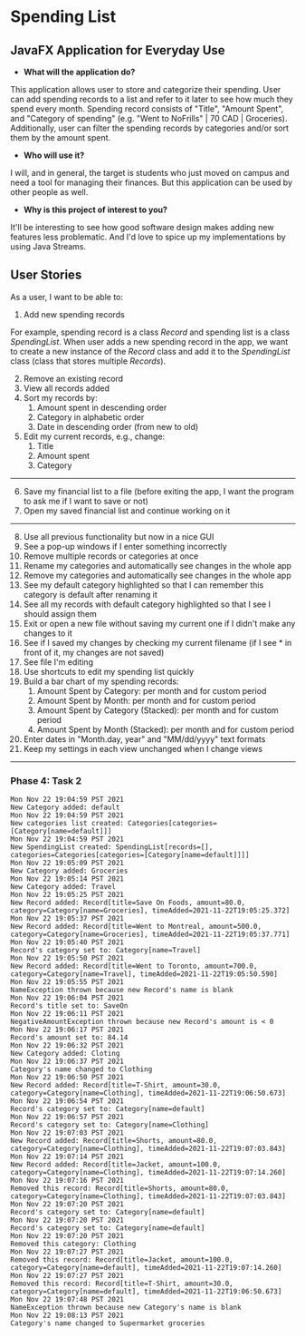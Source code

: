 # Spending List

## JavaFX Application for Everyday Use

- **What will the application do?**

This application allows user to store and categorize their spending. 
User can add spending records to a list and refer to it later to see how much they spend every month.
Spending record consists of "Title", "Amount Spent", and "Category of spending" (e.g. "Went to NoFrills" | 70 CAD | Groceries).
Additionally, user can filter the spending records by categories and/or sort them by the amount spent.

- **Who will use it?**

I will, and in general, the target is students who just moved on campus and need a tool for managing their finances. 
But this application can be used by other people as well.  

- **Why is this project of interest to you?**

It'll be interesting to see how good software design makes adding new features less problematic.
And I'd love to spice up my implementations by using Java Streams.

## User Stories

As a user, I want to be able to:
1. Add new spending records

For example, spending record is a class *Record* and spending list is a class *SpendingList*. 
When user adds a new spending record in the app, we want to create a new instance of the *Record* class
and add it to the *SpendingList* class (class that stores multiple *Records*).

2. Remove an existing record
3. View all records added
4. Sort my records by:
   1. Amount spent in descending order
   2. Category in alphabetic order
   3. Date in descending order (from new to old)
5. Edit my current records, e.g., change:
   1. Title
   2. Amount spent
   3. Category
---
6. Save my financial list to a file (before exiting the app, I want the program to ask me if I want to save or not)
7. Open my saved financial list and continue working on it
---
8. Use all previous functionality but now in a nice GUI
9. See a pop-up windows if I enter something incorrectly
10. Remove multiple records or categories at once
11. Rename my categories and automatically see changes in the whole app
12. Remove my categories and automatically see changes in the whole app
13. See my default category highlighted so that I can remember this category is default after renaming it
14. See all my records with default category highlighted so that I see I should assign them
15. Exit or open a new file without saving my current one if I didn't make any changes to it
16. See if I saved my changes by checking my current filename (if I see * in front of it, my changes are not saved)
17. See file I'm editing
18. Use shortcuts to edit my spending list quickly
19. Build a bar chart of my spending records:
    1. Amount Spent by Category: per month and for custom period
    2. Amount Spent by Month: per month and for custom period
    3. Amount Spent by Category (Stacked): per month and for custom period
    4. Amount Spent by Month (Stacked): per month and for custom period
20. Enter dates in "Month.day, year" and "MM/dd/yyyy" text formats
21. Keep my settings in each view unchanged when I change views

---
### Phase 4: Task 2
````
Mon Nov 22 19:04:59 PST 2021
New Category added: default
Mon Nov 22 19:04:59 PST 2021
New categories list created: Categories[categories=[Category[name=default]]]
Mon Nov 22 19:04:59 PST 2021
New SpendingList created: SpendingList[records=[], categories=Categories[categories=[Category[name=default]]]]
Mon Nov 22 19:05:09 PST 2021
New Category added: Groceries
Mon Nov 22 19:05:14 PST 2021
New Category added: Travel
Mon Nov 22 19:05:25 PST 2021
New Record added: Record[title=Save On Foods, amount=80.0, category=Category[name=Groceries], timeAdded=2021-11-22T19:05:25.372]
Mon Nov 22 19:05:37 PST 2021
New Record added: Record[title=Went to Montreal, amount=500.0, category=Category[name=Groceries], timeAdded=2021-11-22T19:05:37.771]
Mon Nov 22 19:05:40 PST 2021
Record's category set to: Category[name=Travel]
Mon Nov 22 19:05:50 PST 2021
New Record added: Record[title=Went to Toronto, amount=700.0, category=Category[name=Travel], timeAdded=2021-11-22T19:05:50.590]
Mon Nov 22 19:05:55 PST 2021
NameException thrown because new Record's name is blank
Mon Nov 22 19:06:04 PST 2021
Record's title set to: SaveOn
Mon Nov 22 19:06:11 PST 2021
NegativeAmountException thrown because new Record's amount is < 0
Mon Nov 22 19:06:17 PST 2021
Record's amount set to: 84.14
Mon Nov 22 19:06:32 PST 2021
New Category added: Cloting
Mon Nov 22 19:06:37 PST 2021
Category's name changed to Clothing
Mon Nov 22 19:06:50 PST 2021
New Record added: Record[title=T-Shirt, amount=30.0, category=Category[name=Clothing], timeAdded=2021-11-22T19:06:50.673]
Mon Nov 22 19:06:54 PST 2021
Record's category set to: Category[name=default]
Mon Nov 22 19:06:57 PST 2021
Record's category set to: Category[name=Clothing]
Mon Nov 22 19:07:03 PST 2021
New Record added: Record[title=Shorts, amount=80.0, category=Category[name=Clothing], timeAdded=2021-11-22T19:07:03.843]
Mon Nov 22 19:07:14 PST 2021
New Record added: Record[title=Jacket, amount=100.0, category=Category[name=Clothing], timeAdded=2021-11-22T19:07:14.260]
Mon Nov 22 19:07:16 PST 2021
Removed this record: Record[title=Shorts, amount=80.0, category=Category[name=Clothing], timeAdded=2021-11-22T19:07:03.843]
Mon Nov 22 19:07:20 PST 2021
Record's category set to: Category[name=default]
Mon Nov 22 19:07:20 PST 2021
Record's category set to: Category[name=default]
Mon Nov 22 19:07:20 PST 2021
Removed this category: Clothing
Mon Nov 22 19:07:27 PST 2021
Removed this record: Record[title=Jacket, amount=100.0, category=Category[name=default], timeAdded=2021-11-22T19:07:14.260]
Mon Nov 22 19:07:27 PST 2021
Removed this record: Record[title=T-Shirt, amount=30.0, category=Category[name=default], timeAdded=2021-11-22T19:06:50.673]
Mon Nov 22 19:07:48 PST 2021
NameException thrown because new Category's name is blank
Mon Nov 22 19:08:13 PST 2021
Category's name changed to Supermarket groceries
````